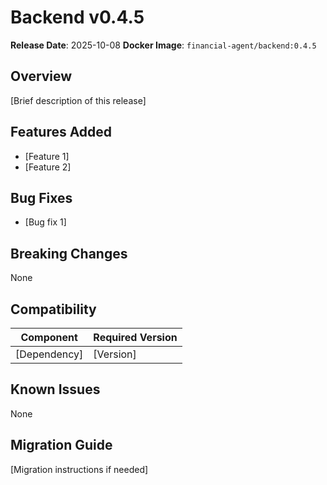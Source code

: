 # Backend v0.4.5

**Release Date**: 2025-10-08
**Docker Image**: `financial-agent/backend:0.4.5`

## Overview

[Brief description of this release]

## Features Added

- [Feature 1]
- [Feature 2]

## Bug Fixes

- [Bug fix 1]

## Breaking Changes

None

## Compatibility

| Component | Required Version |
|-----------|-----------------|
| [Dependency] | [Version] |

## Known Issues

None

## Migration Guide

[Migration instructions if needed]
